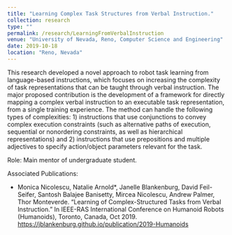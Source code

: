 ```yaml
---
title: "Learning Complex Task Structures from Verbal Instruction."
collection: research
type: ""
permalink: /research/LearningFromVerbalInstruction
venue: "University of Nevada, Reno, Computer Science and Engineering"
date: 2019-10-18
location: "Reno, Nevada"
---
```

This research developed a novel approach to robot
task learning from language-based instructions, which focuses
on increasing the complexity of task representations that can
be taught through verbal instruction. The major proposed
contribution is the development of a framework for directly
mapping a complex verbal instruction to an executable task
representation, from a single training experience. The method
can handle the following types of complexities: 1) instructions
that use conjunctions to convey complex execution constraints
(such as alternative paths of execution, sequential or nonordering constraints, as well as hierarchical representations)
and 2) instructions that use prepositions and multiple adjectives
to specify action/object parameters relevant for the task.

Role: Main mentor of undergraduate student.

Associated Publications: 
* Monica Nicolescu, Natalie Arnold*, Janelle Blankenburg, David Feil-Seifer, Santosh Balajee Banisetty, Mircea Nicolescu, Andrew Palmer, Thor Monteverde. “Learning of Complex-Structured Tasks from Verbal Instruction.” In IEEE-RAS International Conference on Humanoid Robots (Humanoids), Toronto, Canada, Oct 2019. <https://jblankenburg.github.io/publication/2019-Humanoids>
